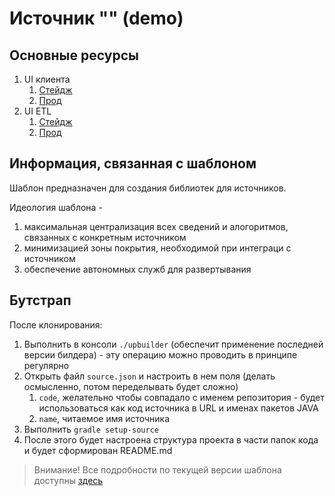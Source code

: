 # Источник "" (demo)

## Основные ресурсы

1. UI клиента
    1. [Стейдж](http://rest-dev.sources.ssc.int/api/v1/demo/ui)
    2. [Прод](https://sources-demo.spectrum.codes/api/v1/demo/ui)
2. UI ETL
    1. [Стейдж](http://rest-dev.sources-etl.ssc.int/api/v1/demo/etl/ui)
    2. [Прод](https://sources-demo-etl.spectrum.codes/api/v1/demo/etl/ui)
    
    
## Информация, связанная с шаблоном

Шаблон предназначен для создания библиотек для источников.

Идеология шаблона - 

1. максимальная централизация всех сведений и алогоритмов, связанных
с конкретным источником 
2. минимизацией зоны покрытия, необходимой при интеграци с источником
3. обеспечение автономных служб для развертывания

## Бутстрап

После клонирования:

1. Выполнить в консоли `./upbuilder` (обеспечит применение последней версии билдера) - эту операцию можно проводить в принципе регулярно
2. Открыть файл `source.json` и настроить в нем поля (делать осмысленно, потом переделывать будет сложно) 
   1. `code`, желательно чтобы совпадало с именем репозитория - будет использоваться как код источника в URL и именах пакетов JAVA
   2. `name`, читаемое имя источника 
3. Выполнить `gradle setup-source`
4. После этого будет настроена структура проекта в части папок кода и будет сформирован README.md


> Внимание! Все подробности по текущей версии шаблона доступны [здесь](https://gitlab.com/spectrum-internal/buildSrc/blob/master/TEMPLATE-SOURCE.md)